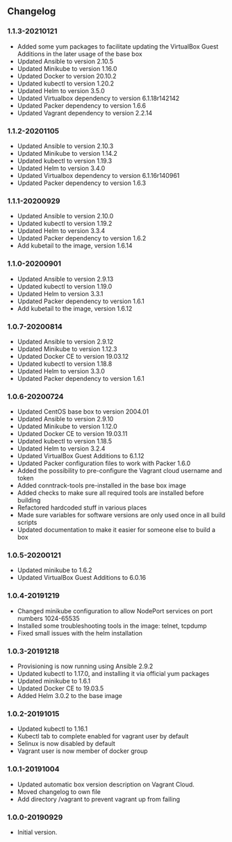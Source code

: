 ## Changelog
### 1.1.3-20210121
* Added some yum packages to facilitate updating the VirtualBox Guest Additions in the later usage of the base box
* Updated Ansible to version 2.10.5
* Updated Minikube to version 1.16.0
* Updated Docker to version 20.10.2
* Updated kubectl to version 1.20.2
* Updated Helm to version 3.5.0
* Updated Virtualbox dependency to version 6.1.18r142142
* Updated Packer dependency to version 1.6.6
* Updated Vagrant dependency to version 2.2.14

### 1.1.2-20201105
* Updated Ansible to version 2.10.3
* Updated Minikube to version 1.14.2
* Updated kubectl to version 1.19.3
* Updated Helm to version 3.4.0
* Updated Virtualbox dependency to version 6.1.16r140961
* Updated Packer dependency to version 1.6.3

### 1.1.1-20200929
* Updated Ansible to version 2.10.0
* Updated kubectl to version 1.19.2
* Updated Helm to version 3.3.4
* Updated Packer dependency to version 1.6.2
* Add kubetail to the image, version 1.6.14

### 1.1.0-20200901
* Updated Ansible to version 2.9.13
* Updated kubectl to version 1.19.0
* Updated Helm to version 3.3.1
* Updated Packer dependency to version 1.6.1
* Add kubetail to the image, version 1.6.12

### 1.0.7-20200814
* Updated Ansible to version 2.9.12
* Updated Minikube to version 1.12.3
* Updated Docker CE to version 19.03.12
* Updated kubectl to version 1.18.8
* Updated Helm to version 3.3.0
* Updated Packer dependency to version 1.6.1

### 1.0.6-20200724
* Updated CentOS base box to version 2004.01
* Updated Ansible to version 2.9.10
* Updated Minikube to version 1.12.0
* Updated Docker CE to version 19.03.11
* Updated kubectl to version 1.18.5
* Updated Helm to version 3.2.4
* Updated VirtualBox Guest Additions to 6.1.12
* Updated Packer configuration files to work with Packer 1.6.0
* Added the possibility to pre-configure the Vagrant cloud username and token
* Added conntrack-tools pre-installed in the base box image
* Added checks to make sure all required tools are installed before building
* Refactored hardcoded stuff in various places
* Made sure variables for software versions are only used once in all build scripts
* Updated documentation to make it easier for someone else to build a box

### 1.0.5-20200121
* Updated minikube to 1.6.2
* Updated VirtualBox Guest Additions to 6.0.16

### 1.0.4-20191219
* Changed minikube configuration to allow NodePort services on port numbers 1024-65535
* Installed some troubleshooting tools in the image: telnet, tcpdump
* Fixed small issues with the helm installation

### 1.0.3-20191218
* Provisioning is now running using Ansible 2.9.2
* Updated kubectl to 1.17.0, and installing it via official yum packages
* Updated minikube to 1.6.1
* Updated Docker CE to 19.03.5
* Added Helm 3.0.2 to the base image

### 1.0.2-20191015
* Updated kubectl to 1.16.1
* Kubectl tab to complete enabled for vagrant user by default
* Selinux is now disabled by default
* Vagrant user is now member of docker group

### 1.0.1-20191004
* Updated automatic box version description on Vagrant Cloud.
* Moved changelog to own file
* Add directory /vagrant to prevent vagrant up from failing

### 1.0.0-20190929
* Initial version.